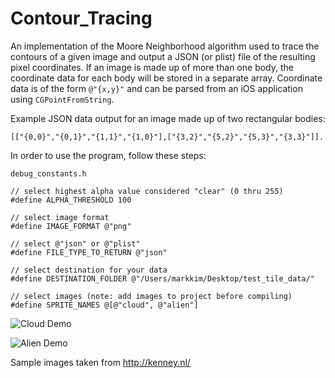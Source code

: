 Contour_Tracing
===============

An implementation of the Moore Neighborhood algorithm used to trace the contours of a given image and output a JSON (or plist) file of the resulting pixel coordinates. If an image is made up of more than one body, the coordinate data for each body will be stored in a separate array. Coordinate data is of the form `@"{x,y}"` and can be parsed from an iOS application using `CGPointFromString`. 

Example JSON data output for an image made up of two rectangular bodies: 
    
    [["{0,0}","{0,1}","{1,1}","{1,0}"],["{3,2}","{5,2}","{5,3}","{3,3}"]].

In order to use the program, follow these steps:

    debug_constants.h
    
    // select highest alpha value considered "clear" (0 thru 255)
    #define ALPHA_THRESHOLD 100
    
    // select image format
    #define IMAGE_FORMAT @"png"
    
    // select @"json" or @"plist"
    #define FILE_TYPE_TO_RETURN @"json"
    
    // select destination for your data
    #define DESTINATION_FOLDER @"/Users/markkim/Desktop/test_tile_data/"

    // select images (note: add images to project before compiling)
    #define SPRITE_NAMES @[@"cloud", @"alien"]

![Cloud Demo](http://i.imgur.com/vsH4XQQ.png?raw=true)

![Alien Demo](http://i.imgur.com/KU0g7d5.png?raw=true)

Sample images taken from http://kenney.nl/
